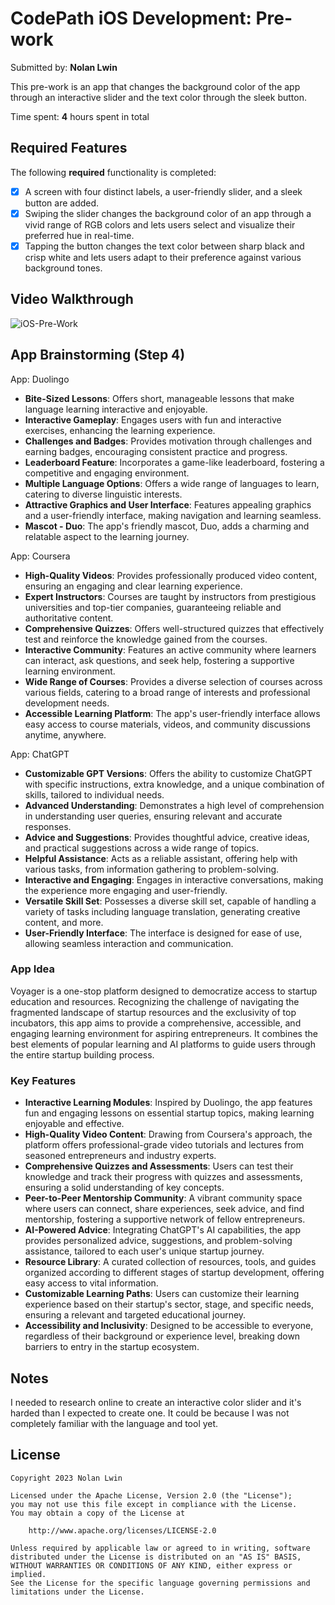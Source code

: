 # CodePath iOS Development: Pre-work

Submitted by: **Nolan Lwin**

This pre-work is an app that changes the background color of the app through an interactive slider and the text color through the sleek button.

Time spent: **4** hours spent in total

## Required Features

The following **required** functionality is completed:

- [x] A screen with four distinct labels, a user-friendly slider, and a sleek button are added.
- [x] Swiping the slider changes the background color of an app through a vivid range of RGB colors and lets users select and visualize their preferred hue in real-time.
- [x] Tapping the button changes the text color between sharp black and crisp white and lets users adapt to their preference against various background tones.
 
## Video Walkthrough

![iOS-Pre-Work](https://github.com/i-am-nolan25/CodePath-iOS-Pre-Work/assets/113712250/9a08a168-0fe5-4fd8-9266-c1d4bdae34a4)

## App Brainstorming (Step 4)

App: Duolingo

- **Bite-Sized Lessons**: Offers short, manageable lessons that make language learning interactive and enjoyable.
- **Interactive Gameplay**: Engages users with fun and interactive exercises, enhancing the learning experience.
- **Challenges and Badges**: Provides motivation through challenges and earning badges, encouraging consistent practice and progress.
- **Leaderboard Feature**: Incorporates a game-like leaderboard, fostering a competitive and engaging environment.
- **Multiple Language Options**: Offers a wide range of languages to learn, catering to diverse linguistic interests.
- **Attractive Graphics and User Interface**: Features appealing graphics and a user-friendly interface, making navigation and learning seamless.
- **Mascot - Duo**: The app's friendly mascot, Duo, adds a charming and relatable aspect to the learning journey.

App: Coursera

- **High-Quality Videos**: Provides professionally produced video content, ensuring an engaging and clear learning experience.
- **Expert Instructors**: Courses are taught by instructors from prestigious universities and top-tier companies, guaranteeing reliable and authoritative content.
- **Comprehensive Quizzes**: Offers well-structured quizzes that effectively test and reinforce the knowledge gained from the courses.
- **Interactive Community**: Features an active community where learners can interact, ask questions, and seek help, fostering a supportive learning environment.
- **Wide Range of Courses**: Provides a diverse selection of courses across various fields, catering to a broad range of interests and professional development needs.
- **Accessible Learning Platform**: The app's user-friendly interface allows easy access to course materials, videos, and community discussions anytime, anywhere.

App: ChatGPT

- **Customizable GPT Versions**: Offers the ability to customize ChatGPT with specific instructions, extra knowledge, and a unique combination of skills, tailored to individual needs.
- **Advanced Understanding**: Demonstrates a high level of comprehension in understanding user queries, ensuring relevant and accurate responses.
- **Advice and Suggestions**: Provides thoughtful advice, creative ideas, and practical suggestions across a wide range of topics.
- **Helpful Assistance**: Acts as a reliable assistant, offering help with various tasks, from information gathering to problem-solving.
- **Interactive and Engaging**: Engages in interactive conversations, making the experience more engaging and user-friendly.
- **Versatile Skill Set**: Possesses a diverse skill set, capable of handling a variety of tasks including language translation, generating creative content, and more.
- **User-Friendly Interface**: The interface is designed for ease of use, allowing seamless interaction and communication.

### App Idea

Voyager is a one-stop platform designed to democratize access to startup education and resources. Recognizing the challenge of navigating the fragmented landscape of startup resources and the exclusivity of top incubators, this app aims to provide a comprehensive, accessible, and engaging learning environment for aspiring entrepreneurs. It combines the best elements of popular learning and AI platforms to guide users through the entire startup building process.

### Key Features

- **Interactive Learning Modules**: Inspired by Duolingo, the app features fun and engaging lessons on essential startup topics, making learning enjoyable and effective.
- **High-Quality Video Content**: Drawing from Coursera's approach, the platform offers professional-grade video tutorials and lectures from seasoned entrepreneurs and industry experts.
- **Comprehensive Quizzes and Assessments**: Users can test their knowledge and track their progress with quizzes and assessments, ensuring a solid understanding of key concepts.
- **Peer-to-Peer Mentorship Community**: A vibrant community space where users can connect, share experiences, seek advice, and find mentorship, fostering a supportive network of fellow entrepreneurs.
- **AI-Powered Advice**: Integrating ChatGPT's AI capabilities, the app provides personalized advice, suggestions, and problem-solving assistance, tailored to each user's unique startup journey.
- **Resource Library**: A curated collection of resources, tools, and guides organized according to different stages of startup development, offering easy access to vital information.
- **Customizable Learning Paths**: Users can customize their learning experience based on their startup's sector, stage, and specific needs, ensuring a relevant and targeted educational journey.
- **Accessibility and Inclusivity**: Designed to be accessible to everyone, regardless of their background or experience level, breaking down barriers to entry in the startup ecosystem.

## Notes

I needed to research online to create an interactive color slider and it's harded than I expected to create one. It could be because I was not completely familiar with the language and tool yet.

## License

    Copyright 2023 Nolan Lwin

    Licensed under the Apache License, Version 2.0 (the "License");
    you may not use this file except in compliance with the License.
    You may obtain a copy of the License at

        http://www.apache.org/licenses/LICENSE-2.0

    Unless required by applicable law or agreed to in writing, software
    distributed under the License is distributed on an "AS IS" BASIS,
    WITHOUT WARRANTIES OR CONDITIONS OF ANY KIND, either express or implied.
    See the License for the specific language governing permissions and
    limitations under the License.
